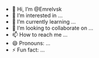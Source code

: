 - 👋 Hi, I’m @Emrelvsk
- 👀 I’m interested in ...
- 🌱 I’m currently learning ...
- 💞️ I’m looking to collaborate on ...
- 📫 How to reach me ...
- 😄 Pronouns: ...
- ⚡ Fun fact: ...

<!---
Emrelvsk/Emrelvsk is a ✨ special ✨ repository because its `README.md` (this file) appears on your GitHub profile.
You can click the Preview link to take a look at your changes.
--->
